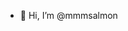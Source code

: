 - 👋 Hi, I’m @mmmsalmon

<!---
mmmsalmon/mmmsalmon is a ✨ special ✨ repository because its `README.md` (this file) appears on your GitHub profile.
You can click the Preview link to take a look at your changes.
--->
